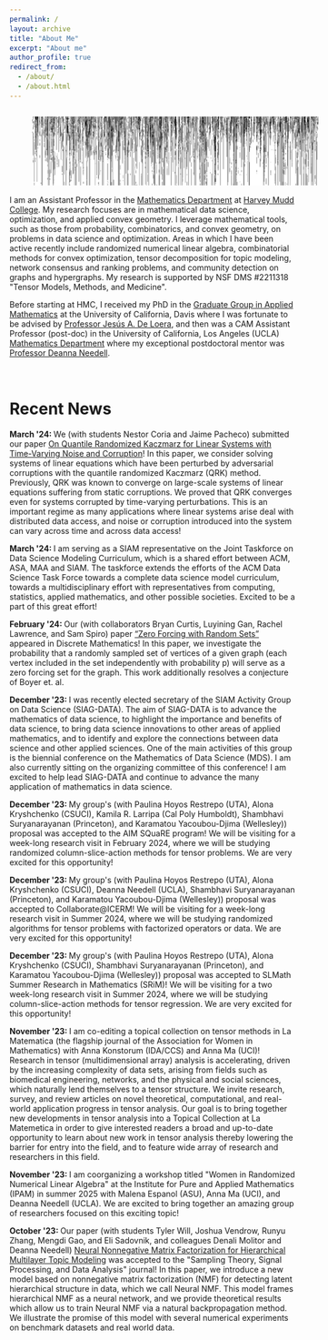 ```yaml
---
permalink: /
layout: archive
title: "About Me"
excerpt: "About me"
author_profile: true
redirect_from:
  - /about/
  - /about.html
---
```


<!--![visualization of residual of iterative projection method for linear inequalities](../images/residual.png)-->
<figure style="float: left; margin-right:50px; width:100%"><img src="../images/residual.png" alt="visualization of residual of iterative projection method for linear inequalities"></figure>

I am an Assistant Professor in the [Mathematics Department](https://www.hmc.edu/mathematics/) at [Harvey Mudd College](https://www.hmc.edu/). My research focuses are in mathematical data science, optimization, and applied convex geometry.  I leverage mathematical tools, such as those from probability, combinatorics, and convex geometry, on problems in data science and optimization. Areas in which I have been active recently include randomized numerical linear algebra, combinatorial methods for convex optimization, tensor decomposition for topic modeling, network consensus and ranking problems, and community detection on graphs and hypergraphs.  My research is supported by NSF DMS \#2211318 "Tensor Models, Methods, and Medicine".

Before starting at HMC, I received my PhD in the [Graduate Group in Applied Mathematics](http://appliedmath.ucdavis.edu/) at the University of California, Davis where I was fortunate to be advised by [Professor Jesús A. De Loera](https://www.math.ucdavis.edu/~deloera), and then was a CAM Assistant Professor (post-doc) in the University of California, Los Angeles (UCLA) [Mathematics Department](https://ww3.math.ucla.edu/) where my exceptional postdoctoral mentor was [Professor Deanna Needell](https://www.math.ucla.edu/~deanna/).




<!--<br>Contact
===========
Email: <a href="mailto:jhaddock@g.hmc.edu">jhaddock@g.hmc.edu</a>
<br>Office: Shanahan 2408
<link href="https://assets.calendly.com/assets/external/widget.css" rel="stylesheet">
<script src="https://assets.calendly.com/assets/external/widget.js" type="text/javascript" async></script>
<a href="" onclick="Calendly.initPopupWidget({url: 'https://calendly.com/jamie-haddock'});return false;">Schedule time with me</a>-->



<br>Recent News
===========
<b>March '24: </b> We (with students Nestor Coria and Jaime Pacheco) submitted our paper <a href="https://arxiv.org/">On Quantile Randomized Kaczmarz for Linear Systems with Time-Varying Noise and Corruption</a>!  In this paper, we consider solving systems of linear equations which have been perturbed by adversarial corruptions with the quantile randomized Kaczmarz (QRK) method.  Previously, QRK was known to converge on large-scale systems of linear equations suffering from static corruptions. We proved that QRK converges even for systems corrupted by time-varying perturbations. This is an important regime as many applications where linear systems arise deal with distributed data access, and noise or corruption introduced into the system can vary across time and across data access!

<b>March '24: </b> I am serving as a SIAM representative on the Joint Taskforce on Data Science Modeling Curriculum, which is a shared effort between ACM, ASA, MAA and SIAM. The taskforce extends the efforts of the ACM Data Science Task Force towards a complete data science model curriculum, towards a multidisciplinary effort with representatives from computing, statistics, applied mathematics, and other possible societies.  Excited to be a part of this great effort!

<b>February '24: </b> Our (with collaborators Bryan Curtis, Luyining Gan, Rachel Lawrence, and Sam Spiro) paper <a href="https://doi.org/10.1016/j.disc.2024.113944">“Zero Forcing with Random Sets”</a> appeared in Discrete Mathematics!  In this paper, we investigate the probability that a randomly sampled set of vertices of a given graph (each vertex included in the set independently with probability p) will serve as a zero forcing set for the graph.  This work additionally resolves a conjecture of Boyer et. al.

<b>December '23: </b> I was recently elected secretary of the SIAM Activity Group on Data Science (SIAG-DATA).  The aim of SIAG-DATA is to advance the mathematics of data science, to highlight the importance and benefits of data science, to bring data science innovations to other areas of applied mathematics, and to identify and explore the connections between data science and other applied sciences.  One of the main activities of this group is the biennial conference on the Mathematics of Data Science (MDS).  I am also currently sitting on the organizing committee of this conference!  I am excited to help lead SIAG-DATA and continue to advance the many application of mathematics in data science.

<b>December '23: </b> My group's (with Paulina Hoyos Restrepo (UTA), Alona Kryshchenko (CSUCI), Kamila R. Larripa (Cal Poly Humboldt), Shambhavi Suryanarayanan (Princeton), and Karamatou Yacoubou-Djima (Wellesley)) proposal was accepted to the AIM SQuaRE program!  We will be visiting for a week-long research visit in February 2024, where we will be studying randomized column-slice-action methods for tensor problems.  We are very excited for this opportunity!

<b>December '23: </b> My group's (with Paulina Hoyos Restrepo (UTA), Alona Kryshchenko (CSUCI), Deanna Needell (UCLA), Shambhavi Suryanarayanan (Princeton), and Karamatou Yacoubou-Djima (Wellesley)) proposal was accepted to Collaborate@ICERM!  We will be visiting for a week-long research visit in Summer 2024, where we will be studying randomized algorithms for tensor problems with factorized operators or data.  We are very excited for this opportunity!

<b>December '23: </b> My group's (with Paulina Hoyos Restrepo (UTA), Alona Kryshchenko (CSUCI), Shambhavi Suryanarayanan (Princeton), and Karamatou Yacoubou-Djima (Wellesley)) proposal was accepted to SLMath Summer Research in Mathematics (SRiM)!  We will be visiting for a two week-long research visit in Summer 2024, where we will be studying column-slice-action methods for tensor regression.  We are very excited for this opportunity!

<b>November '23: </b> I am co-editing a topical collection on tensor methods in La Matematica (the flagship journal of the Association for Women in Mathematics) with Anna Konstorum (IDA/CCS) and Anna Ma (UCI)!  Research in tensor (multidimensional array) analysis is accelerating, driven by the increasing complexity of data sets, arising from fields such as biomedical engineering, networks, and the physical and social sciences, which naturally lend themselves to a tensor structure. We invite research, survey, and review articles on novel theoretical, computational, and real-world application progress in tensor analysis. Our goal is to bring together new developments in tensor analysis into a Topical Collection at La Matemetica in order to give interested readers a broad and up-to-date opportunity to learn about new work in tensor analysis thereby lowering the barrier for entry into the field, and to feature wide array of research and researchers in this field.

<b>November '23: </b> I am coorganizing a workshop titled "Women in Randomized Numerical Linear Algebra" at the Institute for Pure and Applied Mathematics (IPAM) in summer 2025 with Malena Espanol (ASU), Anna Ma (UCI), and Deanna Needell (UCLA).  We are excited to bring together an amazing group of researchers focused on this exciting topic!

<b>October '23: </b> Our paper (with students Tyler Will, Joshua Vendrow, Runyu Zhang, Mengdi Gao, and Eli Sadovnik, and colleagues Denali Molitor and Deanna Needell)  <a href="https://arxiv.org/abs/2303.00058">Neural Nonnegative Matrix Factorization for Hierarchical Multilayer Topic Modeling</a> was accepted to the "Sampling Theory, Signal Processing, and Data Analysis" journal!  In this paper, we introduce a new model based on nonnegative matrix factorization (NMF) for detecting latent hierarchical structure in data, which we call Neural NMF.  This model frames hierarchical NMF as a neural network, and we provide theoretical results which allow us to train Neural NMF via a natural backpropagation method. We illustrate the promise of this model with several numerical experiments on benchmark datasets and real world data.

<!--

<b>August '23: </b> I have a few talks and trips this Fall!  I will be speaking in the <a href="https://sites.google.com/view/minds-seminar/home">One World Mathematics of INformation, Data, and Signals (1W-MINDS) Seminar</a> on September 7th at 11:30 am PT on Zoom.  My talk is titled "Randomized Kaczmarz Methods: Corruption, Consensus, and Concentration."  Later in the month, I will speak at the <a href="https://allerton.csl.illinois.edu/">Fifty-Ninth Annual Allerton Conference on Communication, Control, and Computing</a> in Monticello, IL on our (with collaborators Anna Ma and Liza Rebrova) paper <a href="http://arxiv.org/abs/2308.07987">“On Subsampled Quantile Randomized Kaczmarz”</a>.  After that, I go to Atlanta, GA for the <a href="https://awm-math.org/meetings/awm-research-symposium/">AWM Research Symposium</a> where I will be speaking in the session "Tensor Methods for data modeling" on Saturday, September 30.  My talk is titled "Hierarchical nonnegative tensor factorizations and applications."  The last leg of the trip is to Boston, MA where I will visit Wellesley College to give a talk on Monday, October 2.

<b>August '23: </b> Our (with collaborators Anna Ma and Liza Rebrova) paper <a href="http://arxiv.org/abs/2308.07987">“On Subsampled Quantile Randomized Kaczmarz”</a> was accepted to the the <a href="https://allerton.csl.illinois.edu/">Fifty-Ninth Annual Allerton Conference on Communication, Control, and Computing</a> to be held in Monticello, Illinois during September 26-29, 2023.  In this paper, we provide theoretical guarantees for the Quantile Randomized Kaczmarz method using subsamples of the linear system residual in each iteration.  Previous guarantees required computing the entire residual which is often (or nearly always) infeasible.  We're excited to participate in this wonderful conference!



<b>June '23: </b> I've published all course materials for my course <a href="https://github.com/jamiehadd/Math189AD-MathematicalDataScienceAndTopicModeling">"Mathematical Data Science & Topic Modeling"</a>!  All slides, code, and assignments are available and free to be used, edited, and shared.  If you find use of these materials, please cite this repository and consider letting me know your impressions and any typos/errors you catch!

<b>May '23: </b> I'm serving on the organizing committee for the third SIAM Conference on the Mathematics of Data Science (SIAM MDS) in 2024!  SIAM MDS is a biennial conference of the SIAM Activity Group on Data Science and “aims to bring together those who are building foundations for data science and its applications across science, engineering, technology, and society.” The organizing committee shapes and defines the scientific program of the conference, e.g., identify invited speakers, choose mini-tutorials, etc.  I'm very excited to help plan this amazing conference!



<b>April '23: </b> I was featured in the April 2023 Academic Data Science Alliance (<a href="https://academicdatascience.org/">ADSA</a>) Career Development Network Round-up (newsletter) and <a href="https://academicdatascience.org/resources/meet-a-data-scientist-jamie-haddock/">blog</a>!

<b>March '23: </b> We (with students Tyler Will, Joshua Vendrow, Runyu Zhang, Mengdi Gao, and Eli Sadovnik, and colleagues Denali Molitor and Deanna Needell) submitted our paper <a href="https://arxiv.org/abs/2303.00058">Neural Nonnegative Matrix Factorization for Hierarchical Multilayer Topic Modeling</a>!  In this paper, we introduce a new model based on nonnegative matrix factorization (NMF) for detecting latent hierarchical structure in data, which we call Neural NMF.  This model frames hierarchical NMF as a neural network, and we provide theoretical results which allow us to train Neural NMF via a natural backpropagation method. We illustrate the promise of this model with several numerical experiments on benchmark datasets and real world data.



<b>February '23: </b> I will give the plenary talk for the residential component of the <a href="https://www.hmc.edu/admission/wistem/">Harvey Mudd College  "Women’s Inclusion in Science, Technology, Engineering, and Mathematics (WISTEM)" program</a>.  WISTEM is a 6-month program that requires participants to engage with an on-campus residential component and interactive online sessions. Through the virtual program and visit to campus, WISTEM will connect participating students with a cohort of like-minded peers, help participants learn more about admission, and strengthen their understanding of the experiences of women in STEM, with a particular focus on the experiences of women of color.  I'm very excited to be involved with this great program and to meet some fabulous high school students!

<b>January '23: </b> Our paper (with students Hannah Friedman, Amani R. Maina-Kilaas, Julianna Schalkwyk, and Hina Ahmed) <a href="https://arxiv.org/abs/2207.05112">An Interpretable Joint Nonnegative Matrix Factorization-Based Point Cloud Distance Measure</a> was accepted for presentation at and publication in the proceedings of the 57th Annual Conference on Information Sciences and Systems (CISS) at Johns Hopkins University!  We will present this paper at the conference March 22-24, 2023.



<b>December '22: </b> I have some upcoming visits and talks in early Spring!  I will be visiting Caltech on January 25th to speak in the <a href="http://cmx.caltech.edu/">Computational Mathematics + X (CMX) Lunch Seminar</a>.  I will be spending a half-day for lunch and meetings in the afternoon after my talk!  Additionally, I will be visiting UCI on February 22nd to speak in the <a href="https://www.math.uci.edu/seminar_list/Combinatorics%20and%20Probability">Probability and Combinatorics Seminar</a>!  I will be spending the afternoon on campus for lunch and meetings also.

<b>December '22: </b> I had the opportunity to speak in the "Multi-Modal Imaging with Deep Learning and Modeling" workshop at IPAM!  This was a great week-long workshop in the long program "Computational Microscopy".  My <a href="https://youtu.be/0-kwIBAQ1hg">talk</a> was titled "Hierarchical and Neural Nonnegative Tensor Decompositions" and presented several works developing hierarchical topic models for tensor data.  Thanks to the organizers for a great program!

<b>November '22: </b> Our paper (with collaborators Phil Chodrow and Nicole Eikmeier) <a href="https://arxiv.org/abs/2204.13586">Nonbacktracking spectral clustering of nonuniform hypergraphs</a> was accepted to SIAM Journal on Mathematics of Data Science (SIMODS)!  In this paper, we propose methods for community detection on nonuniform (containing edges of different sizes) hypergraphs -- one is a simple spectral approach using the nonbacktracking operator and the other is an alternating approach based upon linearized belief-propagation (the nonbacktracking operator appears here too!).  We additionally provide some theorems that improve computational complexity of working with the nonbacktracking operator and other large matrices appearing in our methods.

<b>November '22: </b> Our paper <a href="https://arxiv.org/pdf/2209.02415v1.pdf">Interpretability of Automatic Infectious Disease Classification Analysis with Concept Discovery</a> was accepted to the <a href="https://ml4health.github.io/2022/">Machine Learning 4 Health (ML4H)</a> conference!  This paper will be presented as a poster in New Orleans at the end of November 2022.



<b>October '22: </b> The international seminar <a href="https://sites.google.com/view/minds-seminar/home">One World Mathematics of Information, Data, and Signals (MINDS)</a> has created a Slack workspace for sharing announcements of interest to our community and connecting with other members!  If you are interested in joining this Slack workspace, please follow the link provided at the top of our <a href="https://sites.google.com/view/minds-seminar/home">1W-MINDS website</a>.


<b>August '22: </b> Our paper (with student Chen Yap and collaborator Ben Jarman) <a href="https://arxiv.org/abs/2110.14609">Paving the Way for Consensus: Convergence of Block Gossip Algorithms</a> was accepted to the IEEE Transactions on Information Theory journal!  In this paper, we prove a new convergence bound for a broader class of randomized block Kaczmarz methods on a broader class of inconsistent linear systems, then utilize this convergence bound to prove convergence of the block gossip methods for average consensus.  We additionally specify the result to three popular types of block gossip protocols which utilize specific subgraph structures to iteratively update towards consensus.



<b>June '22: </b> In 2022-2023, I am co-organizing the <a href="https://sites.google.com/view/minds-seminar/home">One World Mathematics of Information, Data, and Signals (MINDS) Seminar</a>!  Given the impossibility of travel during the COVID-19 crisis the One World MINDS seminar was founded as an inter-institutional global online seminar aimed at giving researchers interested in mathematical data science, computational harmonic analysis, and related applications access to high quality talks. Talks are held on Thursdays either at 2:30 pm New York time or at 4:30 pm Shanghai/ 9:30 am (summer 10:30 am) Paris time.

<b> June '22: </b> Our (with co-organizer Phil Chodrow) minisymposium on "Tensor Methods for Network Data Science" was accepted to the SIAM Conference on the Mathematics of Data Science (MDS22) which is to be held in San Diego, CA in September 2022!  We have four fabulous speakers, Izabel P. Aguiar (Stanford University), Tamara Kolda (MathSci.ai), “Bill” Feng Shi (TigerGraph), and Francesco Tudisco (GSSI), who will speak about the exciting new developments of tensor-based methods for data science problems related to networks.

<b> June '22: </b> This month I have the honor of speaking in the Harvey Mudd College <a href="https://www.hmc.edu/calendar/events/stauffer-lecture-tensor-models-methods-and-medicine-jamie-haddock/">Stauffer Lecture series</a> where I will describe my work in "Tensor Models, Methods, and Medicine."  Additionally, I will speak (virtually) to the Rice University <a href="https://datascience.ericchi.com/#:~:text=Data%20Scientists%20in%20Training%20Outreach,data%20science%20methods%20and%20careers.">"Data Scientists in Training" Outreach Program</a> where I will describe my path to research in mathematical data science!


<b>May '22: </b> Check out this *amazing* <a href="https://youtu.be/SclGSdwB7M4">video</a> my summer 2021 research student Hannah Kaufman made!  In it, she illustrates how the Kaczmarz method works for solving linear systems, and presents an application to the problem of rating items according to pairwise comparison information.  Way to go, Hannah!!



<b>April '22: </b> We (with collaborators Phil Chodrow and Nicole Eikmeier) submitted our paper <a href="https://arxiv.org/abs/2204.13586">Nonbacktracking spectral clustering of nonuniform hypergraphs</a>!  In this paper, we propose methods for community detection on nonuniform (containing edges of different sizes) hypergraphs -- one is a simple spectral approach using the nonbacktracking operator and the other is an alternating approach based upon linearized belief-propagation (the nonbacktracking operator appears here too!).  We additionally provide some theorems that improve computational complexity of working with the nonbacktracking operator and other large matrices appearing in our methods.

<b>April '22: </b> Our (with student Edwin Chau) paper <a href="https://arxiv.org/abs/2010.10635">On Application of Block Kaczmarz Methods in Matrix Factorization</a> was accepted to SIAM Undergraduate Research Online (SIURO)!  In this work, we discuss and test a block Kaczmarz solver that replaces the least-squares subroutine in the common alternating scheme for matrix factorization. This variant trades a small increase in factorization error for significantly faster algorithmic performance. In doing so we find block sizes that produce a solution comparable to that of the least-squares solver for only a fraction of the runtime and working memory requirement!



<b>March '22: </b> I am participating in the <a href="https://www.ias.edu/math/wam/program-years/2022-program-women-and-mathematics">IAS Women and Mathematics “The Mathematics of Machine Learning"</a> at the Institute of Advanced Studies in Princeton, NJ!  This program will be held from May 21-27, 2022 and will feature lectures by Cynthia Rudin (Duke University) and Maria-Florina Balcan (Carnegie Mellon University).  Looking forward to meeting an exceptional group of faculty and students and learning about some great new topics!

<b>March '22: </b> I am participating in the <a href="https://www.ams.org/programs/research-communities/2022MRC-HyperNet">AMS MRC program "Models and Methods for Sparse (Hyper)Network Science "</a> as an assistant to the organizers!  This program will be held June 5-11, 2022 at Beaver Hollow Conference Center in Java Center, NY and will deal with graph and hypergraph models and their applications to real world study of critical systems.  Looking forward to the opportunity to learn and network with this exceptional community.

<b>March '22: </b> I am co-organizing the Southern California Applied Mathematics Symposium (SOCAMS) with Heather Zinn-Brooks (Harvey Mudd College), Christina Edholm (Scripps College), Manuchehr Aminian (Cal Poly Pomona), Phil Chodrow (UCLA), Anna Ma (UCI), Adam MacLean (USC), Chris Miles (UCI), and Alona Kryshchenko (CSU Channel Islands).  This one-day meeting will be held on the campus of Harvey Mudd College on May 21, 2022!  This conference aims to bring together researchers from universities throughout Southern California, working in all areas of Applied Mathematics, for a one-day exchange of ideas in an informal and collaborative atmosphere. More information and registration available at <a href="https://www.socams.org">https://www.socams.org"</a>!



<b>February '22: </b> Elizaveta Rebrova (Princeton Univ. ORFE) and I are organizing sessions titled "Randomized Iterative Methods beyond Least-squares" and "Tensor Modeling and Optimization" for the "Optimization for Data Science and Machine learning" cluster at the seventh <a href="https://iccopt2022.lehigh.edu/">International Conference on Continuous Optimization (ICCOPT)</a> which will take place at Lehigh University in Bethlehem, Pennsylvania during July 25-28, 2022.  We have two great slates of speakers organized to speak on these topics!

<b>February '22: </b>Applications are now open for my funded summer undergraduate research projects <a href="https://uro.hmc.edu/projects">Tensor Models and Methods for Medical Imaging</a>, <a href="https://uro.hmc.edu/projects">Numerical Linear Algebraic Analyses of Opinion Dynamics on Networks</a>, and <a href="https://uro.hmc.edu/projects">Iterative Methods for Large-scale Systems of Linear Equations</a>!  Applications may be submitted via the HMC URO portal until February 20.



<b>January '22: </b> Our (with student <a href="http://www.joshvendrow.com/">Josh Vendrow</a>) paper <a href="https://arxiv.org/abs/2109.14820">A Generalized Hierarchical Nonnegative Tensor Decomposition</a> was accepted to the 2022 IEEE International Conference on Acoustics, Speech and Signal Processing (ICASSP)!  In this paper, we propose a hierarchical tensor decomposition model that generalizes a natural model for matrices, a property which many hierarchical tensor decomposition models lack.  This model naturally illuminates the hierarchy of latent topics in tensor-structured data.

<b>January '22: </b> I am coorganizing the MAA Session "Establishing Interdisciplinary Collaborations in Teaching and Research" at the Joint Mathematics Meeting (virtual) April 6-9, 2022 with Jessica Oehrlein (Fitchburg State University)!  Due to the transition to virtual format and the challenges of scheduling, this session will occur in March.  We have a great set of speakers who will lead an interactive session on how beginning and sustaining interdisciplinary collaboration with academics outside mathematics and industrial colleagues.


<b>December '21: </b> Our paper <a href="https://arxiv.org/abs/2009.08089">Quantile-based Iterative Methods for Corrupted Systems of Linear Equations</a> was accepted for publication in SIAM Journal on Matrix Analysis and Applications (SIMAX)!  In this paper, we propose iterative methods for solving large-scale and arbitrarily corrupted systems of equations.  We provide both theoretical and empirical evidence of the promise of these methods; our theoretical results build upon new and classical results in high-dimensional probability.



<b>November '21: </b> We (with student Chen Yap) submitted our paper <a href="https://arxiv.org/abs/2110.14609">Paving the Way for Consensus: Convergence of Block Gossip Algorithms</a>!  In this paper, we prove a new convergence bound for a broader class of randomized block Kaczmarz methods on a broader class of inconsistent linear systems, then utilize this convergence bound to prove convergence of the block gossip methods for average consensus.  We additionally specify the result to three popular types of block gossip protocols which utilize specific subgraph structures to iteratively update towards consensus.



<b>September '21: </b> Our papers "Neural Nonnegative CP Decomposition for Hierarchical Tensor Analysis" (with student <a href="http://www.joshvendrow.com/">Josh Vendrow</a>) and <a href="https://arxiv.org/abs/2010.07956">"Semi-supervised Nonnegative Matrix Factorization for Document Classification"</a> (with student Sixian Li) were accepted to the proceedings of the 55th Asilomar Conference on Signals, Systems, and Computers!  During that conference, I will additionally chair the session "Algorithms for Data Analytics".



<b>June '21: </b> I was selected for the MAA Project NExT Gold'21 cohort!  <a href="https://www.maa.org/programs-and-communities/professional-development/project-next">Project NExT</a> (New Experiences in Teaching) is a year-long professional development program for early career mathematicians that addresses all aspects of an academic career. Looking forward to participating in this program and to meeting the rest of the cohort!

<b>May '21: </b> Our grant <a href="https://www.nsf.gov/awardsearch/showAward?AWD_ID=2111440&HistoricalAwards=false">"Tensor Models, Methods, and Medicine"</a> was awarded by NSF DMS Computational Mathematics!  This award will support research developing supervised and hierarchical tensor models and efficient numerical and combinatorial methods for training these models, and an exciting collaboration with cardiologists at Harbor-UCLA Medical Center!  It will fund summer undergraduate research positions and summer workshops bringing experts on the mathematics of tensors together with application area experts.  If you are interested in either of these opportunities, please <a href="mailto:jhaddock@g.hmc.edu">reach out!</a>

<b>May '21: </b> We submitted our paper <a href="https://arxiv.org/abs/2105.09065">Statistical Learning for Best Practices in Tattoo Removal</a> (with student Richard Yim)!  This paper employs statistical and machine learning techniques to investigate best practices in laser-assisted tattoo removal.  This work is a collaboration with the largest gang rehabilitation and reentry organization in the world, <a href="https://homeboyindustries.org/">Homeboy Industries</a>!

<dt><h3>[Feb. '21]</h3></dt> <dd>Applications are now open for my funded summer undergraduate research project <a href="https://uro.hmc.edu/projects">Kaczmarz Methods for Large-scale Data Analysis</a>!  This project will be run in conjunction with the UCLA CAM REU and is partially funded by Harvey Mudd College.  Applications from undergraduates at any institution are welcome and can be submitted through <a href="https://www.mathprograms.org/db/programs/1067">MathPrograms</a>! If you are a Claremont colleges student, you can additionally apply at <a href="https://uro.hmc.edu/projects">HMC URO</a>.</dd>
<dt><h3>[Jan. '21]</h3></dt> <dd>Our paper <a href="https://arxiv.org/abs/2010.11365">On a Guided Nonnegative Matrix Factorization</a> (with student Josh Vendrow) was accepted to the 2021 IEEE International Conference on Acoustics, Speech and Signal Processing (ICASSP)!  In it, we propose an approach based upon the nonnegative matrix factorization (NMF) model, deemed Guided NMF, that incorporates user-designed seed word supervision. Our experimental results demonstrate the promise of this model and illustrate that it is competitive with other methods of this ilk with only very little supervision information!</dd>
<dt><h3>[Dec. '20]</h3></dt> <dd>Our paper <a href="http://arxiv.org/abs/1912.03544">Greed Works: An Improved Analysis of Sampling Kaczmarz-Motzkin</a> (with Anna Ma) was accepted for publication to the SIAM Journal on Mathematical Data Science (SIMODS)!  In this work, we present an improved convergence analysis of the Sampling Kaczmarz-Motzkin (SKM) family of methods on consistent systems of linear equations.  Our analysis illustrates the advantage of using greedier members of this family and presents intuition for why Motzkin's (maximal residual) method often converges faster than the Randomized Kaczmarz method! We additionally specialize our analysis to two specific forms of linear systems, including average consensus systems.</dd>
<dt><h3>[Nov. '20]</h3></dt> <dd>Our paper <a href="https://arxiv.org/abs/1905.13404">Data-driven Algorithm Selection and Tuning in Optimization and Signal Processing</a> was accepted for publication to the Annals of Mathematics and Artificial Intelligence! In this paper, we train machine learning methods to automatically improve the performance of optimization and signal processing algorithms. As a proof of concept, we use our approach to improve two popular data processing subroutines in data science: stochastic gradient descent and greedy methods in compressed sensing!</dd>
<dt><h3>[Oct. '20]</h3></dt> <dd>We (with student Edwin Chau) submitted the paper <a href="https://arxiv.org/abs/2010.10635">On Application of Block Kaczmarz Methods in Matrix Factorization</a>!  In this work, we discuss and test a block Kaczmarz solver that replaces the least-squares subroutine in the common alternating scheme for matrix factorization. This variant trades a small increase in factorization error for significantly faster algorithmic performance. In doing so we find block sizes that produce a solution comparable to that of the least-squares solver for only a fraction of the runtime and working memory requirement!</dd>
<dt><h3>[Oct. '20]</h3></dt> <dd>We (with student Sixian Li) submitted the paper <a href="http://arxiv.org/abs/2010.07956">Semi-supervised NMF Models for Topic Modeling in Learning Tasks</a>!  In this work, we propose several new semi-supervised NMF (SSNMF) models and show that these are naturally formulated as the maximum likelihood estimators given a generative factorization model and assumed distributions of uncertainty in the observed data.  We develop training methods for the general forms of these models and illustrate how to apply them to the classification task; our experiments show that these methods are very promising and achieve high classification accuracy on the 20 Newsgroups data (while also developing a coherent topic model and classifying in a low-dimensional space)!</dd>
<dt><h3>[Sep. '20]</h3></dt> <dd>We (with student Josh Vendrow) submitted the paper "Neural Nonnegative CP Decomposition for Hierarchical Tensor Analysis"!  We propose a model for hierarchical tensor decomposition and a neural network-inspired technique for training the model.  This model allows a user to decompose a tensor at different granularities (ranks) and to visualize the relationship between the learned topics at different levels of hierarchy!</dd>
<dt><h3>[Sep. '20]</h3></dt> <dd>We submitted the paper <a href="https://arxiv.org/abs/2009.08089">Quantile-based Iterative Methods for Corrupted Systems of Linear Equations</a>!  In this paper, we propose iterative methods for solving large-scale and arbitrarily corrupted systems of equations.  We provide both theoretical and empirical evidence of the promise of these methods; our theoretical results build upon new and classical results in high-dimensional probability.</dd>
<dt><h3>[Sep. '20]</h3></dt> <dd>We submitted the paper "Weakly-Supervised Object Localization using Semi-supervised Nonnegative Matrix Factorization"!  We combine a new form of semi-supervised nonnegative matrix factorization with convolutional neural network filters to produce a successful model for object localization in multi-class image datasets.</dd>
<dt><h3>[Sep. '20]</h3></dt> <dd>Our paper <a href="https://arxiv.org/abs/2001.00631">On Large-Scale Dynamic Topic Modeling with Nonnegative CP Tensor Decomposition</a> was accepted for publication in the Proceedings of the Women in Data Science and Mathematics (WiSDM) Workshop!  This collaboration was begun at the Research Collaboration Workshop for <a href="https://icerm.brown.edu/topical_workshops/tw19-5-wisdm/">Women in Data Science and Mathematics</a>, July 2019 held at <a href="https://icerm.brown.edu/">ICERM</a> (funded by ICERM, <a href="https://awm-math.org/">AWM</a> and <a href="http://dimacs.rutgers.edu/">DIMACS</a> (NSF grant CCF1144502)).</dd>
<dt><h3>[Aug. '20]</h3></dt> <dd>We (with student Josh Vendrow) submitted the paper <a href="https://arxiv.org/abs/2009.09087">Feature Selection on Lyme Disease Patient Survey Data</a>!  In this work, we use basic machine learning techniques to perform feature selection on a large-scale survey dataset from a private Lyme disease patient database, <a href="https://www.lymedisease.org/mylymedata-lyme-disease-research/">MyLymeData</a>.</dd>
<p>I received the AMS-Simons Foundation Travel Grant for 2018-2020.</p> -->
